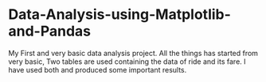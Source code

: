 # Data-Analysis-using-Matplotlib-and-Pandas
My First and very basic data analysis project. All the things has started from very basic, Two tables are used containing the data of ride and its fare. I have used both and produced some important results.
